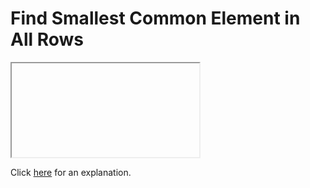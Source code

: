 # Find Smallest Common Element in All Rows 

<iframe></iframe>

Click [here](Explanation.md) for an explanation.

